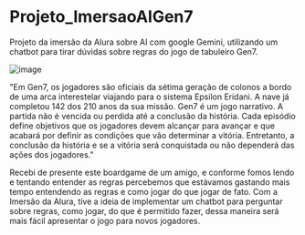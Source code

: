 # Projeto_ImersaoAIGen7
Projeto da imersão da Alura sobre AI com google Gemini, utilizando um chatbot para tirar dúvidas sobre regras do jogo de tabuleiro Gen7.

![image](https://github.com/Hilgo/Projeto_ImersaoAIGen7/assets/7366331/7e7a138c-ac96-4fa4-b867-89f52d6bdd4a)

"Em Gen7, os jogadores são oficiais da sétima geração de colonos a bordo de uma arca interestelar viajando para o sistema Epsilon Eridani. A nave já completou 142 dos 210 anos da sua missão. Gen7 é um jogo narrativo. A partida não é vencida ou perdida até a conclusão da história. Cada episódio define objetivos que os jogadores devem alcançar para avançar e que acabará por definir as condições que vão determinar a vitória. Entretanto, a conclusão da história e se a vitória será conquistada ou não dependerá das ações dos jogadores."

Recebi de presente este boardgame de um amigo, e conforme fomos lendo e tentando entender as regras percebemos que estávamos gastando mais tempo entendendo as regras e como jogar do que jogar de fato. Com a Imersão da Alura, tive a ideia de implementar um chatbot para perguntar sobre regras, como jogar, do que é permitido fazer, dessa maneira será mais fácil apresentar o jogo para novos jogadores.
